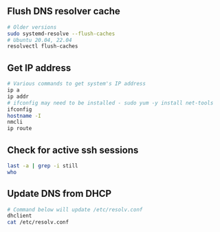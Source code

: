## Flush DNS resolver cache

```Bash
# Older versions
sudo systemd-resolve --flush-caches
# Ubuntu 20.04, 22.04
resolvectl flush-caches
```

## Get IP address

```Bash
# Various commands to get system's IP address
ip a
ip addr
# ifconfig may need to be installed - sudo yum -y install net-tools
ifconfig
hostname -I
nmcli
ip route
```

## Check for active ssh sessions

```Bash
last -a | grep -i still
who
```
## Update DNS from DHCP

```Bash
# Command below will update /etc/resolv.conf
dhclient
cat /etc/resolv.conf
```
